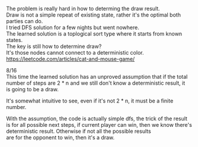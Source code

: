 The problem is really hard in how to determing the draw result.\
Draw is not a simple repeat of existing state, rather it's the optimal both parties can do.\
I tried DFS solution for a few nights but went nowhere.\
The learned solution is a toplogical sort type where it starts from known states.\
The key is still how to determine draw?\
It's those nodes cannot connect to a deterministic color.
https://leetcode.com/articles/cat-and-mouse-game/

8/16\
This time the learned solution has an unproved assumption that if the total\
number of steps are 2 * n and we still don't know a deterministic result, it\
is going to be a draw.

It's somewhat intuitive to see, even if it's not 2 * n, it must be a finite\
number.

With the assumption, the code is actually simple dfs, the trick of the result\
is for all possible next steps, if current player can win, then
we know there's deterministic result. Otherwise if not all the possible results\
are for the opponent to win, then it's a draw.
